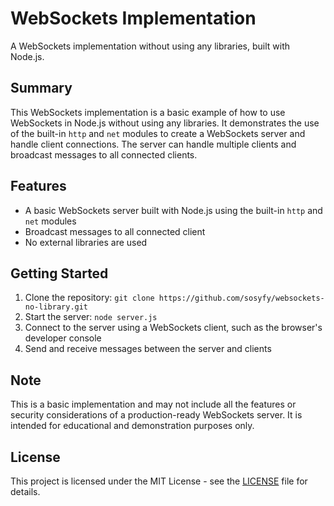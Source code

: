 # WebSockets Implementation

A WebSockets implementation without using any libraries, built with Node.js.

## Summary

This WebSockets implementation is a basic example of how to use WebSockets in Node.js without using any libraries. It demonstrates the use of the built-in `http` and `net` modules to create a WebSockets server and handle client connections. The server can handle multiple clients and broadcast messages to all connected clients.

## Features

- A basic WebSockets server built with Node.js using the built-in `http` and `net` modules
- Broadcast messages to all connected client
- No external libraries are used

## Getting Started

1. Clone the repository: `git clone https://github.com/sosyfy/websockets-no-library.git`
2. Start the server: `node server.js`
3. Connect to the server using a WebSockets client, such as the browser's developer console
4. Send and receive messages between the server and clients

## Note

This is a basic implementation and may not include all the features or security considerations of a production-ready WebSockets server. It is intended for educational and demonstration purposes only.

## License

This project is licensed under the MIT License - see the [LICENSE](LICENSE) file for details.

